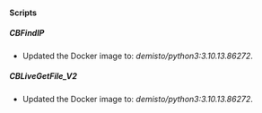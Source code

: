 
#### Scripts

##### CBFindIP

- Updated the Docker image to: *demisto/python3:3.10.13.86272*.
##### CBLiveGetFile_V2

- Updated the Docker image to: *demisto/python3:3.10.13.86272*.
